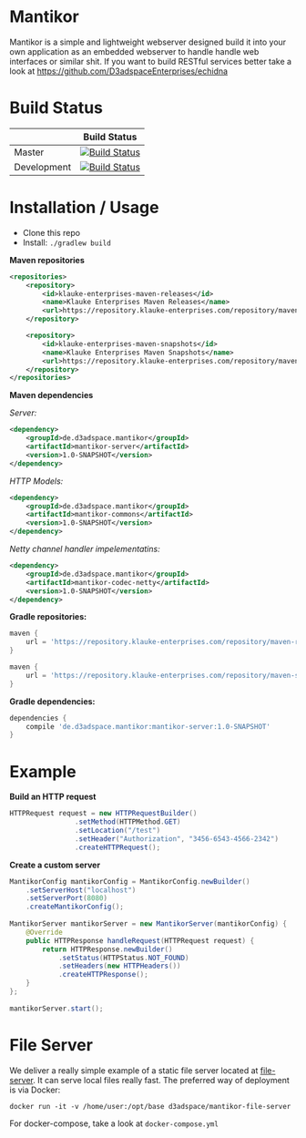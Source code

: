 # Mantikor

Mantikor is a simple and lightweight webserver designed build it into your own application as an 
embedded webserver to handle handle web interfaces or similar shit. If you want to build RESTful
services better take a look at https://github.com/D3adspaceEnterprises/echidna

# Build Status

|             | Build Status                                                                                                            |
|-------------|-------------------------------------------------------------------------------------------------------------------------|
| Master      | [![Build Status](https://travis-ci.org/d3adspace/mantikor.svg?branch=master)](https://travis-ci.org/d3adspace/mantikor) |
| Development | [![Build Status](https://travis-ci.org/d3adspace/mantikor.svg?branch=dev)](https://travis-ci.org/d3adspace/mantikor)    |

# Installation / Usage

- Clone this repo
- Install: ```./gradlew build```

**Maven repositories**

```xml
<repositories>
    <repository>
        <id>klauke-enterprises-maven-releases</id>
        <name>Klauke Enterprises Maven Releases</name>
        <url>https://repository.klauke-enterprises.com/repository/maven-releases/</url>
    </repository>

    <repository>
        <id>klauke-enterprises-maven-snapshots</id>
        <name>Klauke Enterprises Maven Snapshots</name>
        <url>https://repository.klauke-enterprises.com/repository/maven-snapshots/</url>
    </repository>
</repositories>
```

**Maven dependencies**

_Server:_
```xml
<dependency>
    <groupId>de.d3adspace.mantikor</groupId>
    <artifactId>mantikor-server</artifactId>
    <version>1.0-SNAPSHOT</version>
</dependency>
```

_HTTP Models:_
```xml
<dependency>
    <groupId>de.d3adspace.mantikor</groupId>
    <artifactId>mantikor-commons</artifactId>
    <version>1.0-SNAPSHOT</version>
</dependency>
```  

_Netty channel handler impelementatins:_
```xml
<dependency>
    <groupId>de.d3adspace.mantikor</groupId>
    <artifactId>mantikor-codec-netty</artifactId>
    <version>1.0-SNAPSHOT</version>
</dependency>
```

**Gradle repositories:**
```groovy
maven {
    url = 'https://repository.klauke-enterprises.com/repository/maven-releases/'
}

maven {
    url = 'https://repository.klauke-enterprises.com/repository/maven-snapshots/'
}
```

**Gradle dependencies:**
```groovy
dependencies {
    compile 'de.d3adspace.mantikor:mantikor-server:1.0-SNAPSHOT'
}
```


# Example

**Build an HTTP request**
```java
HTTPRequest request = new HTTPRequestBuilder()
                .setMethod(HTTPMethod.GET)
                .setLocation("/test")
                .setHeader("Authorization", "3456-6543-4566-2342")
                .createHTTPRequest();
```

**Create a custom server**
```java
MantikorConfig mantikorConfig = MantikorConfig.newBuilder()
	.setServerHost("localhost")
	.setServerPort(8080)
	.createMantikorConfig();
		
MantikorServer mantikorServer = new MantikorServer(mantikorConfig) {
	@Override
	public HTTPResponse handleRequest(HTTPRequest request) {
		return HTTPResponse.newBuilder()
			.setStatus(HTTPStatus.NOT_FOUND)
			.setHeaders(new HTTPHeaders())
			.createHTTPResponse();
	}
};
		
mantikorServer.start();
```

# File Server
We deliver a really simple example of a static file server located at [file-server](https://github.com/D3adspaceEnterprises/mantikor/tree/master/file-server). 
It can serve local files really fast. The preferred way of deployment is via Docker:

```
docker run -it -v /home/user:/opt/base d3adspace/mantikor-file-server
```

For docker-compose, take a look at `docker-compose.yml`

